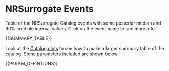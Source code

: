# NRSurrogate Events

Table of the NRSurrogate Catalog events with some posterior median and 90% credible interval values.
Click on the event name to see more info.

{{SUMMARY_TABLE}}

Look at the [Catalog plots](../catalog_plots.ipynb) to see how to make a larger summary table of the catalog.
Some parameters included are shown below.

{{PARAM_DEFINTIONS}}
